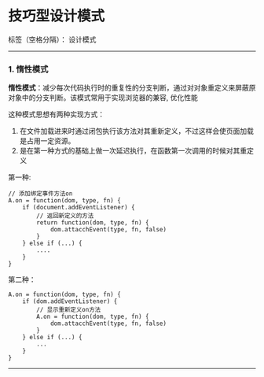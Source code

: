 ﻿# 技巧型设计模式

标签（空格分隔）： 设计模式

---

### 1. 惰性模式
**惰性模式**：减少每次代码执行时的重复性的分支判断，通过对对象重定义来屏蔽原对象中的分支判断。该模式常用于实现浏览器的兼容, 优化性能

这种模式思想有两种实现方式：
1. 在文件加载进来时通过闭包执行该方法对其重新定义，不过这样会使页面加载是占用一定资源。
2. 是在第一种方式的基础上做一次延迟执行，在函数第一次调用的时候对其重定义

 第一种: 
 
    // 添加绑定事件方法on
    A.on = function(dom, type, fn) {
        if (document.addEventListener) {
            // 返回新定义的方法
            return function(dom, type, fn) {
                dom.attacchEvent(type, fn, false)
            }
        } else if (...) {
            ....
        }
    }

第二种：

    A.on = function(dom, type, fn) {
        if (dom.addEventListener) {
            // 显示重新定义on方法
            A.on = function(dom, type, fn) {
                dom.attacchEvent(type, fn, false)
            }
        } else if (...) {
            ...
        }
    }

____


